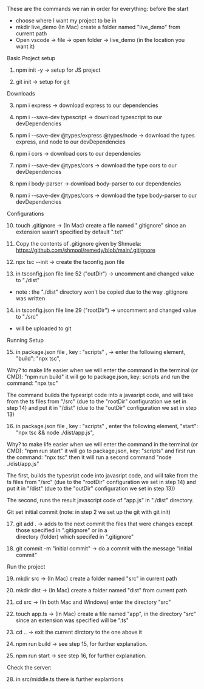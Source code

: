 These are the commands we ran in order for everything:
before the start 

- choose where I want my project to be in 
- mkdir live_demo
    (In Mac) create a folder named "live_demo" from current path
- Open vscode -> file -> open folder -> live_demo (in the location you want it) 

Basic Project setup

1. npm init -y 
-> setup for JS project

2. git init 
-> setup for git


Downloads

3. npm i express
-> download express to our dependencies

4. npm i --save-dev typescript
-> download typescript to our devDependencies

5. npm i --save-dev @types/express @types/node
-> download the types express, and node to our devDependencies

6. npm i cors
-> download cors to our dependencies

7. npm i --save-dev @types/cors
-> download the type cors to our devDependencies

8. npm i body-parser
-> download body-parser to our dependencies

9. npm i --save-dev @types/cors
-> download the type body-parser to our devDependencies


Configurations

10. touch .gitignore
-> (In Mac) create a file named ".gitignore" since an extension wasn't specified by default ".txt"

11. Copy the contents of .gitignore given by Shmuela: https://github.com/shmool/remedy/blob/main/.gitignore 

12. npx tsc --init
-> create the tsconfig.json file 

13. in tsconfig.json file line 52 ("outDir") -> uncomment and changed value to "./dist"
  - note : the "./dist" directory won't be copied due to the way .gitignore was written 

14. in tsconfig.json file line 29 ("rootDir") -> uncomment and changed value to "./src"
  - will be uploaded to git

Running Setup

15. in package.json file , key : "scripts" ,
->   enter the following element, "build": "npx tsc",

   Why? to make life easier
   when we will enter the command in the terminal (or CMD): "npm run build" 
   it will go to package.json, key: scripts and run the command: "npx tsc"
   
   The command builds the typesript code into a javasript code, and will take from the ts files from "/src" (due to the "rootDir" configuration we set in step 14) and put it in "/dist" (due to the "outDir" configuration we set in step 13)


16. in package.json file , key : "scripts" ,
   enter the following element, "start": "npx tsc && node ./dist/app.js",
   
   Why? to make life easier
   when we will enter the command in the terminal (or CMD): "npm run start" 
   it will go to package.json, key: "scripts" and
   first run the command: "npx tsc" then it will run a second command "node ./dist/app.js"

   The first, builds the typesript code into javasript code,  and will take from the ts files from "/src" (due to the "rootDir" configuration we set in step 14) and put it in "/dist" (due to the "outDir" configuration we set in step 13))

   The second, runs the result javascript code of "app.js" in "./dist" directory. 


Git set initial commit (note: in step 2 we set up the git with git init)

17. git add .
 -> adds to the next commit the files that were changes except those specified in ".gitignore" or in a  
    directory (folder) which specifed in ".gitignore"

18. git commit -m "initial commit"
->  do a commit with the message "initial commit"


Run the project

19. mkdir src
->  (In Mac) create a folder named "src" in current path

20. mkdir dist
->  (In Mac) create a folder named "dist" from current path

21. cd src
->  (In both Mac and Windows) enter the directory "src"

22. touch app.ts
->  (In Mac) create a file named "app", in the directory "src" since an extension was specified will be ".ts"

23. cd .. 
->  exit the current dirctory to the one above it

24. npm run build
->  see step 15, for further explanation.

25. npm run start
->  see step 16, for further explanation.


Check the server:

28. in src/middle.ts there is further explantions
